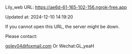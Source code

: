 Lily_web URL: https://ae6d-61-165-102-156.ngrok-free.app

Updated at: 2024-12-10 14:19:20

If you cannot open this URL, the server might be down.

Please contact: 

goley04@foxmail.com Or Wechat:GL_yeaH